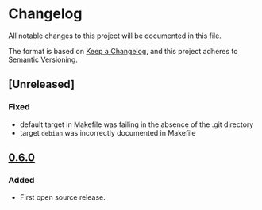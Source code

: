# Changelog

All notable changes to this project will be documented in this file.

The format is based on [Keep a Changelog](https://keepachangelog.com/en/1.0.0/),
and this project adheres to [Semantic Versioning](https://semver.org/spec/v2.0.0.html).

## [Unreleased]

### Fixed
- default target in Makefile was failing in the absence of the .git directory
- target `debian` was incorrectly documented in Makefile

## [0.6.0](https://github.com/airbus-cyber/aum/releases/tag/0.6.0)

### Added
- First open source release.

